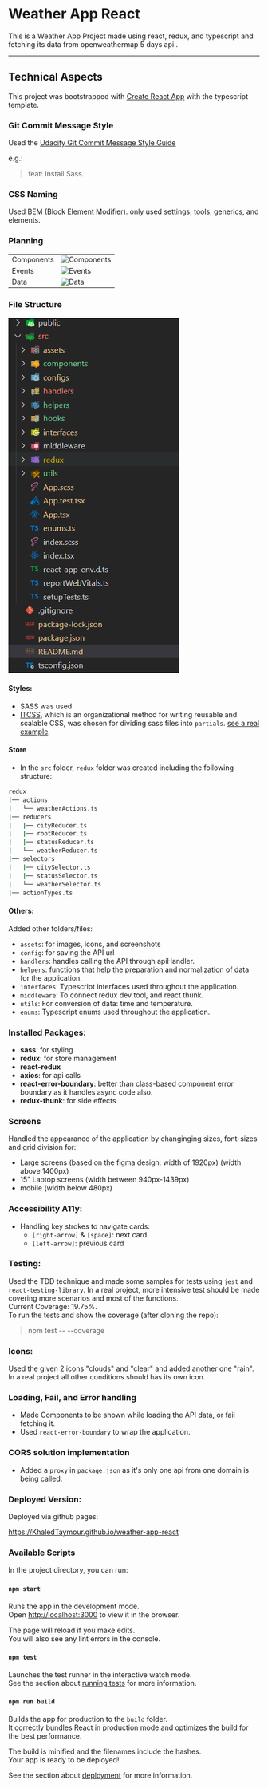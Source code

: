 # Weather App React

This is a Weather App Project made using react, redux, and typescript and fetching its data from openweathermap 5 days api .

---

## Technical Aspects

This project was bootstrapped with [Create React App](https://github.com/facebook/create-react-app) with the typescript template.

### Git Commit Message Style

Used the [Udacity Git Commit Message Style Guide](http://udacity.github.io/git-styleguide/)

e.g.:

> feat: Install Sass.

### CSS Naming

Used BEM ([Block Element Modifier](http://getbem.com/naming/)). only used settings, tools, generics, and elements.

### Planning

|            |                                                                                                                                       |
| ---------- | ------------------------------------------------------------------------------------------------------------------------------------- |
| Components | ![Components](https://github.com/KhaledTaymour/weather-app-react/tree/master/src/assets/images/screenshots/2.components.png?raw=true) |
| Events     | ![Events](https://github.com/KhaledTaymour/weather-app-react/tree/master/src/assets/images/screenshots/3.events.png?raw=true)         |
| Data       | ![Data](https://github.com/KhaledTaymour/weather-app-react/tree/master/src/assets/images/screenshots/4.data.png?raw=true)             |

### File Structure

![](https://github.com/KhaledTaymour/weather-app-react/blob/master/src/assets/images/screenshots/0.folder-structure.PNG?raw=true)

#### Styles:

- SASS was used.
- [ITCSS](https://www.hongkiat.com/blog/inverted-triangle-css-web-development/), which is an organizational method for writing reusable and scalable CSS, was chosen for dividing sass files into `partials`. [see a real example](https://www.carloscaballero.io/understanding-itcss-real-case-using-itcss-https-carloscaballero-io/).

#### Store

- In the `src` folder, `redux` folder was created including the following structure:

```bash
redux
|── actions
|   └── weatherActions.ts
|── reducers
|   |── cityReducer.ts
|   |── rootReducer.ts
|   |── statusReducer.ts
|   └── weatherReducer.ts
|── selectors
|   |── citySelector.ts
|   |── statusSelector.ts
|   └── weatherSelector.ts
|── actionTypes.ts
```

#### Others:

Added other folders/files:

- `assets`: for images, icons, and screenshots
- `config`: for saving the API url
- `handlers`: handles calling the API through apiHandler.
- `helpers`: functions that help the preparation and normalization of data for the application.
- `interfaces`: Typescript interfaces used throughout the application.
- `middleware`: To connect redux dev tool, and react thunk.
- `utils`: For conversion of data: time and temperature.
- `enums`: Typescript enums used throughout the application.

### Installed Packages:

- **sass**: for styling
- **redux**: for store management
- **react-redux**
- **axios**: for api calls
- **react-error-boundary**: better than class-based component error boundary as it handles async code also.
- **redux-thunk**: for side effects

### Screens

Handled the appearance of the application by changinging sizes, font-sizes and grid division for:

- Large screens (based on the figma design: width of 1920px) (width above 1400px)
- 15" Laptop screens (width between 940px-1439px)
- mobile (width below 480px)

### Accessibility A11y:

- Handling key strokes to navigate cards:
  - `[right-arrow]` & `[space]`: next card
  - `[left-arrow]`: previous card

### Testing:

Used the TDD technique and made some samples for tests using `jest` and `react-testing-library`. In a real project, more intensive test should be made covering more scenarios and most of the functions. <br />
Current Coverage: 19.75%. <br />
To run the tests and show the coverage (after cloning the repo):

> npm test -- --coverage

### Icons:

Used the given 2 icons "clouds" and "clear" and added another one "rain". In a real project all other conditions should has its own icon.

### Loading, Fail, and Error handling

- Made Components to be shown while loading the API data, or fail fetching it.
- Used `react-error-boundary` to wrap the application.

### CORS solution implementation

- Added a `proxy` in `package.json` as it's only one api from one domain is being called.

### Deployed Version:

Deployed via github pages:

https://KhaledTaymour.github.io/weather-app-react

### Available Scripts

In the project directory, you can run:

#### `npm start`

Runs the app in the development mode.\
Open [http://localhost:3000](http://localhost:3000) to view it in the browser.

The page will reload if you make edits.\
You will also see any lint errors in the console.

#### `npm test`

Launches the test runner in the interactive watch mode.\
See the section about [running tests](https://facebook.github.io/create-react-app/docs/running-tests) for more information.

#### `npm run build`

Builds the app for production to the `build` folder.\
It correctly bundles React in production mode and optimizes the build for the best performance.

The build is minified and the filenames include the hashes.\
Your app is ready to be deployed!

See the section about [deployment](https://facebook.github.io/create-react-app/docs/deployment) for more information.
